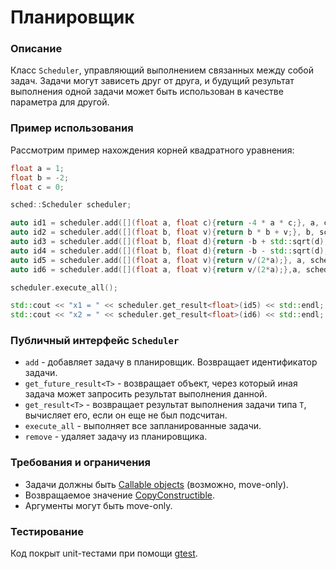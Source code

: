 # Планировщик

### Описание

Класс `Scheduler`, управляющий выполнением связанных между собой задач. Задачи могут зависеть друг от друга, и будущий результат выполнения одной задачи может быть использован в качестве параметра для другой.

### Пример использования

Рассмотрим пример нахождения корней квадратного уравнения:

```cpp
float a = 1;
float b = -2;
float c = 0;

sched::Scheduler scheduler;

auto id1 = scheduler.add([](float a, float c){return -4 * a * c;}, a, c);
auto id2 = scheduler.add([](float b, float v){return b * b + v;}, b, scheduler.get_future_result<float>(id1));
auto id3 = scheduler.add([](float b, float d){return -b + std::sqrt(d);}, b, scheduler.get_future_result<float>(id2));
auto id4 = scheduler.add([](float b, float d){return -b - std::sqrt(d);}, b, scheduler.get_future_result<float>(id2));
auto id5 = scheduler.add([](float a, float v){return v/(2*a);}, a, scheduler.get_future_result<float>(id3));
auto id6 = scheduler.add([](float a, float v){return v/(2*a);},a, scheduler.get_future_result<float>(id4));

scheduler.execute_all();

std::cout << "x1 = " << scheduler.get_result<float>(id5) << std::endl;
std::cout << "x2 = " << scheduler.get_result<float>(id6) << std::endl;
```

### Публичный интерфейс `Scheduler`

- `add` - добавляет задачу в планировщик. Возвращает идентификатор задачи.
- `get_future_result<T>` - возвращает объект, через который иная задача может запросить результат выполнения данной.
- `get_result<T>` - возвращает результат выполнения задачи типа `T`, вычисляет его, если он еще не был подсчитан.
- `execute_all` - выполняет все запланированные задачи.
- `remove` - удаляет задачу из планировщика.

### Требования и ограничения

- Задачи должны быть [Callable objects](https://en.cppreference.com/w/cpp/named_req/Callable) (возможно, move-only).
- Возвращаемое значение [CopyConstructible](https://en.cppreference.com/w/cpp/named_req/CopyConstructible).
- Аргументы могут быть move-only.

### Тестирование

Код покрыт unit-тестами при помощи [gtest](https://github.com/google/googletest).
